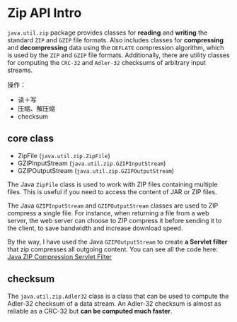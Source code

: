 # Zip API Intro

`java.util.zip` package provides classes for **reading** and **writing** the standard `ZIP` and `GZIP` file formats. Also includes classes for **compressing** and **decompressing** data using the `DEFLATE` compression algorithm, which is used by the `ZIP` and `GZIP` file formats. Additionally, there are utility classes for computing the `CRC-32` and `Adler-32` checksums of arbitrary input streams.

操作：

- 读＋写
- 压缩、解压缩
- checksum



## core class

- ZipFile (`java.util.zip.ZipFile`)
- GZIPInputStream (`java.util.zip.GZIPInputStream`)
- GZIPOutputStream (`java.util.zip.GZIPOutputStream`)

The Java `ZipFile` class is used to work with ZIP files containing multiple files. This is useful if you need to access the content of JAR or ZIP files.

The Java `GZIPInputStream` and `GZIPOutputStream` classes are used to ZIP compress a single file. For instance, when returning a file from a web server, the web server can choose to ZIP compress it before sending it to the client, to save bandwidth and increase download speed.

By the way, I have used the Java `GZIPOutputStream` to create **a Servlet filter** that zip compresses all outgoing content. You can see all the code here: [Java ZIP Compression Servlet Filter](http://tutorials.jenkov.com/java-servlets/gzip-servlet-filter.html)

## checksum

The `java.util.zip.Adler32` class is a class that can be used to compute the Adler-32 checksum of a data stream. An Adler-32 checksum is almost as reliable as a CRC-32 but **can be computed much faster**.
